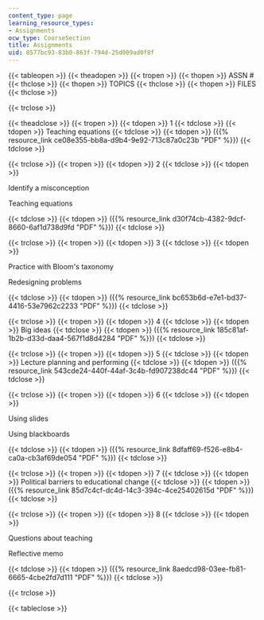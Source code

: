 ```yaml
---
content_type: page
learning_resource_types:
- Assignments
ocw_type: CourseSection
title: Assignments
uid: 8577bc93-83b0-863f-794d-25d009ad0f8f
---
```


{{< tableopen >}}
{{< theadopen >}}
{{< tropen >}}
{{< thopen >}}
ASSN #
{{< thclose >}}
{{< thopen >}}
TOPICS
{{< thclose >}}
{{< thopen >}}
FILES
{{< thclose >}}

{{< trclose >}}

{{< theadclose >}}
{{< tropen >}}
{{< tdopen >}}
1
{{< tdclose >}}
{{< tdopen >}}
Teaching equations
{{< tdclose >}}
{{< tdopen >}}
({{% resource_link ce08e355-bb8a-d9b4-9e92-713c87a0c23b "PDF" %}})
{{< tdclose >}}

{{< trclose >}}
{{< tropen >}}
{{< tdopen >}}
2
{{< tdclose >}}
{{< tdopen >}}


Identify a misconception

Teaching equations


{{< tdclose >}}
{{< tdopen >}}
({{% resource_link d30f74cb-4382-9dcf-8660-6af1d738d9fd "PDF" %}})
{{< tdclose >}}

{{< trclose >}}
{{< tropen >}}
{{< tdopen >}}
3
{{< tdclose >}}
{{< tdopen >}}


Practice with Bloom's taxonomy

Redesigning problems


{{< tdclose >}}
{{< tdopen >}}
({{% resource_link bc653b6d-e7e1-bd37-4416-53e7962c2233 "PDF" %}})
{{< tdclose >}}

{{< trclose >}}
{{< tropen >}}
{{< tdopen >}}
4
{{< tdclose >}}
{{< tdopen >}}
Big ideas
{{< tdclose >}}
{{< tdopen >}}
({{% resource_link 185c81af-1b2b-d33d-daa4-567f1d8d4284 "PDF" %}})
{{< tdclose >}}

{{< trclose >}}
{{< tropen >}}
{{< tdopen >}}
5
{{< tdclose >}}
{{< tdopen >}}
Lecture planning and performing
{{< tdclose >}}
{{< tdopen >}}
({{% resource_link 543cde24-440f-44af-3c4b-fd907238dc44 "PDF" %}})
{{< tdclose >}}

{{< trclose >}}
{{< tropen >}}
{{< tdopen >}}
6
{{< tdclose >}}
{{< tdopen >}}


Using slides

Using blackboards


{{< tdclose >}}
{{< tdopen >}}
({{% resource_link 8dfaff69-f526-e8b4-ca0a-cb3af69de054 "PDF" %}})
{{< tdclose >}}

{{< trclose >}}
{{< tropen >}}
{{< tdopen >}}
7
{{< tdclose >}}
{{< tdopen >}}
Political barriers to educational change
{{< tdclose >}}
{{< tdopen >}}
({{% resource_link 85d7c4cf-dc4d-14c3-394c-4ce25402615d "PDF" %}})
{{< tdclose >}}

{{< trclose >}}
{{< tropen >}}
{{< tdopen >}}
8
{{< tdclose >}}
{{< tdopen >}}


Questions about teaching

Reflective memo


{{< tdclose >}}
{{< tdopen >}}
({{% resource_link 8aedcd98-03ee-fb81-6665-4cbe2fd7d111 "PDF" %}})
{{< tdclose >}}

{{< trclose >}}

{{< tableclose >}}